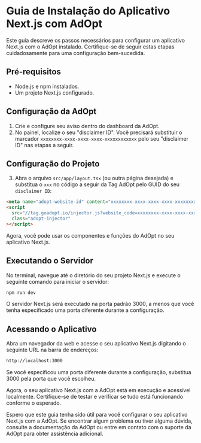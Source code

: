 # Guia de Instalação do Aplicativo Next.js com AdOpt

Este guia descreve os passos necessários para configurar um aplicativo Next.js com o AdOpt instalado. Certifique-se de seguir estas etapas cuidadosamente para uma configuração bem-sucedida.

## Pré-requisitos

- Node.js e npm instalados.
- Um projeto Next.js configurado.

## Configuração da AdOpt

1. Crie e configure seu aviso dentro do dashboard da AdOpt.
2. No painel, localize o seu "disclaimer ID". Você precisará substituir o marcador `xxxxxxxx-xxxx-xxxx-xxxx-xxxxxxxxxxxx` pelo seu "disclaimer ID" nas etapas a seguir.

## Configuração do Projeto

3. Abra o arquivo `src/app/layout.tsx` (ou outra página desejada) e substitua o `xxx` no código a seguir da Tag AdOpt pelo GUID do seu `disclaimer ID`:

```html
<meta name="adopt-website-id" content="xxxxxxxx-xxxx-xxxx-xxxx-xxxxxxxxxxxx" />
<script
  src="//tag.goadopt.io/injector.js?website_code=xxxxxxxx-xxxx-xxxx-xxxx-xxxxxxxxxxxx"
  class="adopt-injector"
></script>
```

Agora, você pode usar os componentes e funções do AdOpt no seu aplicativo Next.js.

## Executando o Servidor

No terminal, navegue até o diretório do seu projeto Next.js e execute o seguinte comando para iniciar o servidor:

```bash
npm run dev
```

O servidor Next.js será executado na porta padrão 3000, a menos que você tenha especificado uma porta diferente durante a configuração.

## Acessando o Aplicativo

Abra um navegador da web e acesse o seu aplicativo Next.js digitando o seguinte URL na barra de endereços:

```bash
http://localhost:3000
```

Se você especificou uma porta diferente durante a configuração, substitua 3000 pela porta que você escolheu.

Agora, o seu aplicativo Next.js com a AdOpt está em execução e acessível localmente. Certifique-se de testar e verificar se tudo está funcionando conforme o esperado.

Espero que este guia tenha sido útil para você configurar o seu aplicativo Next.js com a AdOpt. Se encontrar algum problema ou tiver alguma dúvida, consulte a documentação da AdOpt ou entre em contato com o suporte da AdOpt para obter assistência adicional.
